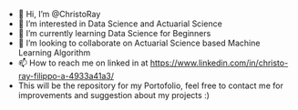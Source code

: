 - 👋 Hi, I’m @ChristoRay
- 👀 I’m interested in Data Science and Actuarial Science
- 🌱 I’m currently learning Data Science for Beginners
- 💞️ I’m looking to collaborate on Actuarial Science based Machine Learning Algorithm
- 📫 How to reach me on linked in at https://www.linkedin.com/in/christo-ray-filippo-a-4933a41a3/
- This will be the repository for my Portofolio, feel free to contact me for improvements and suggestion about my projects :)

<!---
ChristoRay/ChristoRay is a ✨ special ✨ repository because its `README.md` (this file) appears on your GitHub profile.
You can click the Preview link to take a look at your changes.
--->
